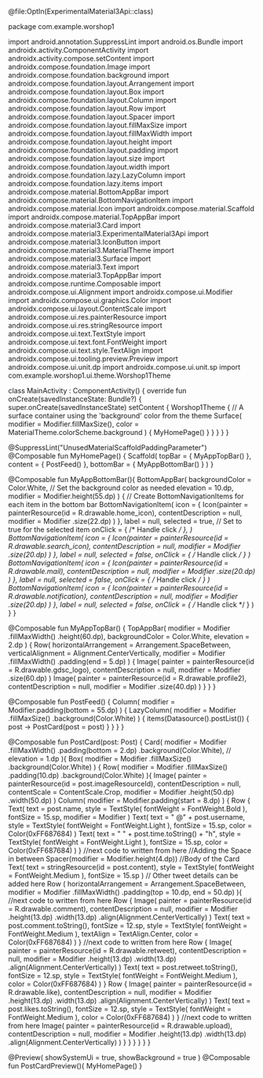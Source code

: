 @file:OptIn(ExperimentalMaterial3Api::class)

package com.example.worshop1

import android.annotation.SuppressLint
import android.os.Bundle
import androidx.activity.ComponentActivity
import androidx.activity.compose.setContent
import androidx.compose.foundation.Image
import androidx.compose.foundation.background
import androidx.compose.foundation.layout.Arrangement
import androidx.compose.foundation.layout.Box
import androidx.compose.foundation.layout.Column
import androidx.compose.foundation.layout.Row
import androidx.compose.foundation.layout.Spacer
import androidx.compose.foundation.layout.fillMaxSize
import androidx.compose.foundation.layout.fillMaxWidth
import androidx.compose.foundation.layout.height
import androidx.compose.foundation.layout.padding
import androidx.compose.foundation.layout.size
import androidx.compose.foundation.layout.width
import androidx.compose.foundation.lazy.LazyColumn
import androidx.compose.foundation.lazy.items
import androidx.compose.material.BottomAppBar
import androidx.compose.material.BottomNavigationItem
import androidx.compose.material.Icon
import androidx.compose.material.Scaffold
import androidx.compose.material.TopAppBar
import androidx.compose.material3.Card
import androidx.compose.material3.ExperimentalMaterial3Api
import androidx.compose.material3.IconButton
import androidx.compose.material3.MaterialTheme
import androidx.compose.material3.Surface
import androidx.compose.material3.Text
import androidx.compose.material3.TopAppBar
import androidx.compose.runtime.Composable
import androidx.compose.ui.Alignment
import androidx.compose.ui.Modifier
import androidx.compose.ui.graphics.Color
import androidx.compose.ui.layout.ContentScale
import androidx.compose.ui.res.painterResource
import androidx.compose.ui.res.stringResource
import androidx.compose.ui.text.TextStyle
import androidx.compose.ui.text.font.FontWeight
import androidx.compose.ui.text.style.TextAlign
import androidx.compose.ui.tooling.preview.Preview
import androidx.compose.ui.unit.dp
import androidx.compose.ui.unit.sp
import com.example.worshop1.ui.theme.Worshop1Theme

class MainActivity : ComponentActivity() {
    override fun onCreate(savedInstanceState: Bundle?) {
        super.onCreate(savedInstanceState)
        setContent {
            Worshop1Theme {
                // A surface container using the 'background' color from the theme
                Surface(
                    modifier = Modifier.fillMaxSize(),
                    color = MaterialTheme.colorScheme.background
                ) {
                    MyHomePage()
                }
            }
        }
    }
}

@SuppressLint("UnusedMaterialScaffoldPaddingParameter")
@Composable
fun MyHomePage() {
    Scaffold(
        topBar = { MyAppTopBar() },
        content = { PostFeed() },
        bottomBar = { MyAppBottomBar() }
    )
}

@Composable
fun MyAppBottomBar(){
    BottomAppBar(
        backgroundColor = Color.White, // Set the background color as needed
        elevation = 10.dp,
        modifier = Modifier.height(55.dp)
    ) {
        // Create BottomNavigationItems for each item in the bottom bar
        BottomNavigationItem(
            icon = {
                Icon(painter = painterResource(id = R.drawable.home_icon),
                    contentDescription = null,
                    modifier = Modifier
                        .size(22.dp)
                ) },
            label = null,
            selected = true, // Set to true for the selected item
            onClick = { /* Handle click */ },
        )
        BottomNavigationItem(
            icon = {
                Icon(painter = painterResource(id = R.drawable.search_icon),
                    contentDescription = null,
                    modifier = Modifier
                        .size(20.dp)
                ) },
            label = null,
            selected = false,
            onClick = { /* Handle click */ }
        )
        BottomNavigationItem(
            icon = {
                Icon(painter = painterResource(id = R.drawable.mail),
                    contentDescription = null,
                    modifier = Modifier
                        .size(20.dp)
                ) },
            label = null,
            selected = false,
            onClick = { /* Handle click */ }
        )
        BottomNavigationItem(
            icon = {
                Icon(painter = painterResource(id = R.drawable.notification),
                    contentDescription = null,
                    modifier = Modifier
                        .size(20.dp)
                ) },
            label = null,
            selected = false,
            onClick = { /* Handle click */ }
        )
    }
}

@Composable
fun MyAppTopBar() {
    TopAppBar(
        modifier = Modifier
            .fillMaxWidth()
            .height(60.dp),
        backgroundColor = Color.White,
        elevation = 2.dp
    ) {
        Row(
            horizontalArrangement = Arrangement.SpaceBetween,
            verticalAlignment = Alignment.CenterVertically,
            modifier = Modifier
                .fillMaxWidth()
                .padding(end = 5.dp)
        ) {
            Image(
                painter = painterResource(id = R.drawable.gdsc_logo),
                contentDescription = null,
                modifier = Modifier
                    .size(60.dp)
            )
            Image(
                painter = painterResource(id = R.drawable.profile2),
                contentDescription = null,
                modifier = Modifier
                    .size(40.dp)
            )
        }
    }
}


@Composable
fun PostFeed() {
    Column(
        modifier = Modifier.padding(bottom = 55.dp)
    ) {
        LazyColumn(
            modifier = Modifier
                .fillMaxSize()
                .background(Color.White)
        ) {
            items(Datasource().postList()) { post ->
                PostCard(post = post)
            }
        }
    }
}


@Composable
fun PostCard(post: Post) {
    Card(
        modifier = Modifier
            .fillMaxWidth()
            .padding(bottom = 2.dp)
            .background(Color.White),
//        elevation = 1.dp
    ){
        Box(
            modifier = Modifier
                .fillMaxSize()
                .background(Color.White)
        ) {
            Row(
                modifier = Modifier
                    .fillMaxSize()
                    .padding(10.dp)
                    .background(Color.White)
            ){
                Image(
                    painter = painterResource(id = post.imageResourceId),
                    contentDescription = null,
                    contentScale = ContentScale.Crop,
                    modifier = Modifier
                        .height(50.dp)
                        .width(50.dp)
                )
                Column(
                    modifier = Modifier.padding(start = 8.dp)
                ) {
                    Row {
                        Text(
                            text = post.name,
                            style = TextStyle(
                                fontWeight = FontWeight.Bold
                            ),
                            fontSize = 15.sp,
                            modifier = Modifier
                        )
                        Text(
                            text = " @" + post.username,
                            style = TextStyle(
                                fontWeight = FontWeight.Light
                            ),
                            fontSize = 15.sp,
                            color = Color(0xFF687684)
                        )
                        Text(
                            text = " " + post.time.toString() + "h",
                            style = TextStyle(
                                fontWeight = FontWeight.Light
                            ),
                            fontSize = 15.sp,
                            color = Color(0xFF687684)
                        )
                    }
                    //next code to written from here
                    //Adding the Space in between
                    Spacer(modifier = Modifier.height(4.dp))
                    //Body of the Card
                    Text(
                        text = stringResource(id = post.content),
                        style = TextStyle(
                            fontWeight = FontWeight.Medium
                        ),
                        fontSize = 15.sp
                    )
                    // Other tweet details can be added here
                    Row (
                        horizontalArrangement = Arrangement.SpaceBetween,
                        modifier = Modifier
                            .fillMaxWidth()
                            .padding(top = 10.dp, end = 50.dp)
                    ){
                        //next code to written from here
                        Row {
                            Image(
                                painter = painterResource(id = R.drawable.comment),
                                contentDescription = null,
                                modifier = Modifier
                                    .height(13.dp)
                                    .width(13.dp)
                                    .align(Alignment.CenterVertically)
                            )
                            Text(
                                text = post.comment.toString(),
                                fontSize = 12.sp,
                                style = TextStyle(
                                    fontWeight = FontWeight.Medium
                                ),
                                textAlign = TextAlign.Center,
                                color = Color(0xFF687684)
                            )
                        }
                        //next code to written from here
                        Row {
                            Image(
                                painter = painterResource(id = R.drawable.retweet),
                                contentDescription = null,
                                modifier = Modifier
                                    .height(13.dp)
                                    .width(13.dp)
                                    .align(Alignment.CenterVertically)
                            )
                            Text(
                                text = post.retweet.toString(),
                                fontSize = 12.sp,
                                style = TextStyle(
                                    fontWeight = FontWeight.Medium
                                ),
                                color = Color(0xFF687684)
                            )
                        }
                        Row {
                            Image(
                                painter = painterResource(id = R.drawable.like),
                                contentDescription = null,
                                modifier = Modifier
                                    .height(13.dp)
                                    .width(13.dp)
                                    .align(Alignment.CenterVertically)
                            )
                            Text(
                                text = post.likes.toString(),
                                fontSize = 12.sp,
                                style = TextStyle(
                                    fontWeight = FontWeight.Medium
                                ),
                                color = Color(0xFF687684)
                            )
                        }
                        //next code to written from here
                        Image(
                            painter = painterResource(id = R.drawable.upload),
                            contentDescription = null,
                            modifier = Modifier
                                .height(13.dp)
                                .width(13.dp)
                                .align(Alignment.CenterVertically)
                        )
                    }
                }
            }
        }
    }
}

@Preview(
    showSystemUi = true,
    showBackground = true
)
@Composable
fun PostCardPreview(){
    MyHomePage()
}



